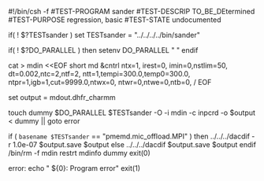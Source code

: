 #!/bin/csh -f
#TEST-PROGRAM sander
#TEST-DESCRIP TO_BE_DEtermined
#TEST-PURPOSE regression, basic
#TEST-STATE   undocumented

if( ! $?TESTsander ) set TESTsander = "../../../../bin/sander"

if( ! $?DO_PARALLEL ) then
        setenv DO_PARALLEL " "
endif

cat > mdin <<EOF
 short md
 &cntrl
   ntx=1, irest=0,
   imin=0,nstlim=50,
   dt=0.002,ntc=2,ntf=2,
   ntt=1,tempi=300.0,temp0=300.0, 
   ntpr=1,igb=1,cut=9999.0,ntwx=0,
   ntwr=0,ntwe=0,ntb=0,
 /
EOF

set output = mdout.dhfr_charmm

touch dummy
$DO_PARALLEL $TESTsander -O -i mdin -c inpcrd -o $output < dummy || goto error

if ( `basename $TESTsander` == "pmemd.mic_offload.MPI" ) then
../../../dacdif -r 1.0e-07 $output.save $output
else
../../../dacdif $output.save $output
endif
/bin/rm -f mdin restrt mdinfo dummy
exit(0)

error:
echo "  ${0}:  Program error"
exit(1)
